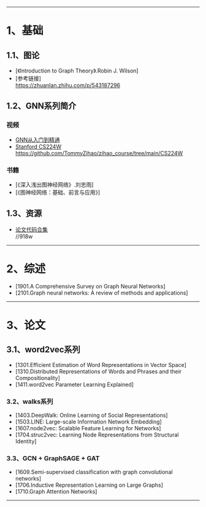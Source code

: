 --------------------------------------------------------------------------------------------------------------------------------
# 1、基础

## 1.1、图论
- [《Introduction to Graph Theory》.Robin J. Wilson]
- [参考链接]  
        https://zhuanlan.zhihu.com/p/543187296

## 1.2、GNN系列简介
### 视频
- [GNN从入门到精通](https://www.bilibili.com/video/BV1K5411H7EQ/?spm_id_from=333.337.search-card.all.click&vd_source=26c583b46dbb1b1b34ae4743b60cf76f)
- [Stanford CS224W](https://web.stanford.edu/class/cs224w)  
        https://github.com/TommyZihao/zihao_course/tree/main/CS224W
### 书籍
- [《深入浅出图神经网络》.刘忠雨]
- [《图神经网络：基础、前言与应用》]

## 1.3、资源
- [论文代码合集](https://pan.baidu.com/s/1WG0fd2ue0UCFAFhnr-RaJw?pwd=918w)  
        //918w

--------------------------------------------------------------------------------------------------------------------------------
# 2、综述
- [1901.A Comprehensive Survey on Graph Neural Networks]
- [2101.Graph neural networks: A review of methods and applications]

--------------------------------------------------------------------------------------------------------------------------------
# 3、论文

## 3.1、word2vec系列
- [1301.Efficient Estimation of Word Representations in Vector Space]
- [1310.Distributed Representations of Words and Phrases and their Compositionality]
- [1411.word2vec Parameter Learning Explained]

### 3.2、walks系列
- [1403.DeepWalk: Online Learning of Social Representations]
- [1503.LINE: Large-scale Information Network Embedding]
- [1607.node2vec: Scalable Feature Learning for Networks]
- [1704.struc2vec: Learning Node Representations from Structural Identity]

### 3.3、GCN + GraphSAGE + GAT
- [1609.Semi-supervised classification with graph convolutional networks]
- [1706.Inductive Representation Learning on Large Graphs]
- [1710.Graph Attention Networks]

--------------------------------------------------------------------------------------------------------------------------------
